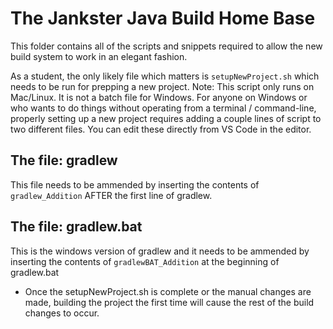 # The Jankster Java Build Home Base

This folder contains all of the scripts and snippets required to allow the new build system to work in an elegant fashion.

As a student, the only likely file which matters is `setupNewProject.sh` which needs to be run for prepping a new project.
Note: This script only runs on Mac/Linux. It is not a batch file for Windows. For anyone on Windows or who wants to do things
without operating from a terminal / command-line, properly setting up a new project requires adding a couple lines of
script to two different files. You can edit these directly from VS Code in the editor.

## The file: gradlew

This file needs to be ammended by inserting the contents of `gradlew_Addition` AFTER the first line of gradlew.

## The file: gradlew.bat

This is the windows version of gradlew and it needs to be ammended by inserting the contents of `gradlewBAT_Addition`
at the beginning of gradlew.bat


* Once the setupNewProject.sh is complete or the manual changes are made, building the project the first time 
  will cause the rest of the build changes to occur.

